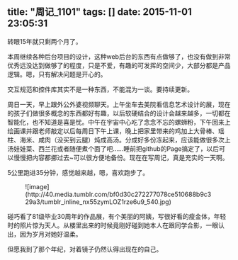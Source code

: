 title: "周记\_1101"
tags: []
date: 2015-11-01 23:05:31
---

转眼15年就只剩两个月了。

本周继续各种后台项目的设计，这种web后台的东西有点做够了，也没有做到非常优秀远没达到做够了的程度，只是不爱，有趣的可发挥的空间少，大部分都是产品逻辑。嗯，只有解决问题是开心的。

交互规范和控件库其实不是一种东西，不能混为一谈。要持续更新。

周日一天，早上跟外公外婆视频聊天。上午坐车去美院看信息艺术设计的展，现在的孩子们做很多概念的东西都好有趣，以后软硬结合的设计会越来越多，一切都在智能化，也不知道是喜是忧。中午在宇宙中心吃了念念不忘的螺蛳粉，下午回来上绘画课并跟老师敲定以后每周日下午上课，晚上把家里带来的鸡加上大骨棒、瑶柱、海米、咸肉（没买到云腿）炖成高汤。分成好多份冻起来，应该能做很多次上汤娃娃菜、西兰花或者随便煮个面了吧……睡前把github的Page搞定了，以后可以慢慢把内容都挪过去~可以很方便地备份。现在在写周记，真是充实的一天啊。

5公里跑进35分钟，感觉越来越，嗯，喜欢跑步了。
<figure data-orig-width="2448" data-orig-height="3264" class="tmblr-full">![image](http://40.media.tumblr.com/bf0d30c272277078ce510688b9c329a3/tumblr_inline_nx55zymLOZ1rze6u9_540.jpg)</figure>

碰巧看了81级毕业30周年的作品展，有个美丽的阿姨，写很好看的瘦金体，年轻时的照片惊为天人。从楼里出来的时候竟刚好碰到她本人在跟同学合影，一眼认出，因为岁月对她好温柔。

但愿我到了那个年纪，对着镜子仍然认得出现在的自己。